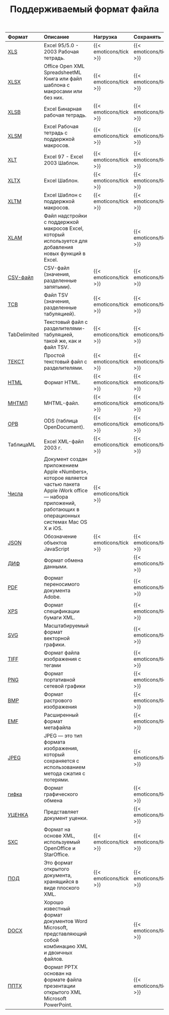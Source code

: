 ﻿---
title: Поддерживаемый формат файла
second_title: Aspose.Cells Cloud Documen
type: docs
url: /ru/supported-file-formats/
description: Aspose.Cells Облако поддерживает Excel для создания, преобразования, объединения, разделения, защиты, операций с внутренними объектами и т. д.
weight: 40
kwords: Excel, Office Облако, REST API, электронная таблица, PDF, CSV, Json, Markdwon, поддерживаемые форматы файлов
---
|**Формат**|**Описание**|**Нагрузка**|**Сохранять**|
|:- |:- |:- |:- |
|[XLS](https://docs.fileformat.com/spreadsheet/xls/)|Excel 95/5.0 - 2003 Рабочая тетрадь.|{{< emoticons/tick >}}|{{< emoticons/tick >}}|
|[XLSX](https://docs.fileformat.com/spreadsheet/xlsx/)|Office Open XML SpreadsheetML Книга или файл шаблона с макросами или без них.|{{< emoticons/tick >}}|{{< emoticons/tick >}}|
|[XLSB](https://docs.fileformat.com/spreadsheet/xlsb/)|Excel Бинарная рабочая тетрадь.|{{< emoticons/tick >}}|{{< emoticons/tick >}}|
|[XLSM](https://docs.fileformat.com/spreadsheet/xlsm/)|Excel Рабочая тетрадь с поддержкой макросов.|{{< emoticons/tick >}}|{{< emoticons/tick >}}|
|[XLT](https://docs.fileformat.com/spreadsheet/xlt/)|Excel 97 - Excel 2003 Шаблон.|{{< emoticons/tick >}}|{{< emoticons/tick >}}|
|[XLTX](https://docs.fileformat.com/spreadsheet/xltx/)|Excel Шаблон.|{{< emoticons/tick >}}|{{< emoticons/tick >}}|
|[XLTM](https://docs.fileformat.com/spreadsheet/xltm/)|Excel Шаблон с поддержкой макросов.|{{< emoticons/tick >}}|{{< emoticons/tick >}}|
|[XLAM](https://docs.fileformat.com/spreadsheet/xlam/)|Файл надстройки с поддержкой макросов Excel, который используется для добавления новых функций в Excel.||{{< emoticons/tick >}}|
|[CSV-файл](https://docs.fileformat.com/spreadsheet/csv/)|CSV-файл (значения, разделенные запятыми).|{{< emoticons/tick >}}|{{< emoticons/tick >}}|
|[ТСВ](https://docs.fileformat.com/spreadsheet/tsv/)|Файл TSV (значения, разделенные табуляцией).|{{< emoticons/tick >}}|{{< emoticons/tick >}}|
|TabDelimited|Текстовый файл с разделителями-табуляцией, такой же, как и файл TSV.|{{< emoticons/tick >}}|{{< emoticons/tick >}}|
|[ТЕКСТ](https://docs.fileformat.com/word-processing/txt/)|Простой текстовый файл с разделителями.|{{< emoticons/tick >}}|{{< emoticons/tick >}}|
|[HTML](https://docs.fileformat.com/web/html/)|Формат HTML.|{{< emoticons/tick >}}|{{< emoticons/tick >}}|
|[МНТМЛ](https://docs.fileformat.com/web/mhtml/)|MHTML-файл.|{{< emoticons/tick >}}|{{< emoticons/tick >}}|
|[ОРВ](https://docs.fileformat.com/spreadsheet/ods/)|ODS (таблица OpenDocument).|{{< emoticons/tick >}}|{{< emoticons/tick >}}|
|ТаблицаML|Excel XML-файл 2003 г.|{{< emoticons/tick >}}|{{< emoticons/tick >}}|
|[Числа](https://docs.fileformat.com/spreadsheet/numbers/)|Документ создан приложением Apple «Numbers», которое является частью пакета Apple iWork office — набора приложений, работающих в операционных системах Mac OS X и iOS.|{{< emoticons/tick >}}||
|[JSON](https://docs.fileformat.com/web/json/)|Обозначение объектов JavaScript|{{< emoticons/tick >}}|{{< emoticons/tick >}}|
|[ДИФ](https://docs.fileformat.com/spreadsheet/dif/)|Формат обмена данными.||{{< emoticons/tick >}}|
|[PDF](https://docs.fileformat.com/pdf/)|Формат переносимого документа Adobe.||{{< emoticons/tick >}}|
|[XPS](https://docs.fileformat.com/page-description-language/xps/)|Формат спецификации бумаги XML.||{{< emoticons/tick >}}|
|[SVG](https://docs.fileformat.com/page-description-language/svg/)|Масштабируемый формат векторной графики.||{{< emoticons/tick >}}|
|[TIFF](https://docs.fileformat.com/image/tiff/)|Формат файла изображения с тегами||{{< emoticons/tick >}}|
|[PNG](https://docs.fileformat.com/image/png/)|Формат портативной сетевой графики||{{< emoticons/tick >}}|
|[BMP](https://docs.fileformat.com/image/bmp/)|Формат растрового изображения||{{< emoticons/tick >}}|
|[EMF](https://docs.fileformat.com/image/emf/)|Расширенный формат метафайла||{{< emoticons/tick >}}|
|[JPEG](https://docs.fileformat.com/image/jpeg/)|JPEG — это тип формата изображения, который сохраняется с использованием метода сжатия с потерями.||{{< emoticons/tick >}}|
|[гифка](https://docs.fileformat.com/image/gif/)|Формат графического обмена||{{< emoticons/tick >}}|
|[УЦЕНКА](https://docs.fileformat.com/word-processing/md/)|Представляет документ уценки.||{{< emoticons/tick >}}|
|[SXC](https://docs.fileformat.com/spreadsheet/sxc/)|Формат на основе XML, используемый OpenOffice и StarOffice.|{{< emoticons/tick >}}|{{< emoticons/tick >}}|
|[ПОД](https://docs.fileformat.com/spreadsheet/fods/)|Это формат открытого документа, хранящийся в виде плоского XML.|{{< emoticons/tick >}}|{{< emoticons/tick >}}|
|[DOCX](https://docs.fileformat.com/word-processing/docx/)|Хорошо известный формат документов Word Microsoft, представляющий собой комбинацию XML и двоичных файлов.||{{< emoticons/tick >}}|
|[ППТХ](https://docs.fileformat.com/presentation/pptx/)|Формат PPTX основан на формате файла презентации открытого XML Microsoft PowerPoint.||{{< emoticons/tick >}}|

